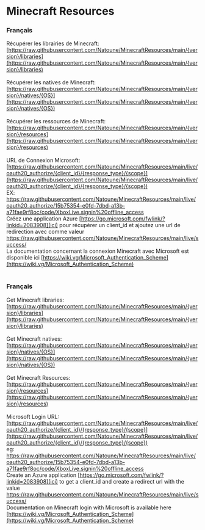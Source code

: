# Minecraft Resources<br>
### Français<br>
Récupérer les librairies de Minecraft:<br>
[https://raw.githubusercontent.com/Natoune/MinecraftResources/main/{version}/libraries](https://raw.githubusercontent.com/Natoune/MinecraftResources/main/{version}/libraries)<br>
<br>
Récupérer les natives de Minecraft:<br>
[https://raw.githubusercontent.com/Natoune/MinecraftResources/main/{version}/natives/{OS}](https://raw.githubusercontent.com/Natoune/MinecraftResources/main/{version}/natives/{OS})<br>
<br>
Récupérer les ressources de Minecraft:<br>
[https://raw.githubusercontent.com/Natoune/MinecraftResources/main/{version}/resources](https://raw.githubusercontent.com/Natoune/MinecraftResources/main/{version}/resources)<br>
<br>
URL de Connexion Microsoft:<br>
[https://raw.githubusercontent.com/Natoune/MinecraftResources/main/live/oauth20_authorize/{client_id}/{response_type}/{scope}](https://raw.githubusercontent.com/Natoune/MinecraftResources/main/live/oauth20_authorize/{client_id}/{response_type}/{scope})<br>
EX: https://raw.githubusercontent.com/Natoune/MinecraftResources/main/live/oauth20_authorize/15b75354-e0fd-7dbd-a13b-a71fae9rf8oc/code/XboxLive.signin%20offline_access<br>
Créez une application Azure [https://go.microsoft.com/fwlink/?linkid=2083908](ici) pour récupérer un client_id et ajoutez une url de redirection avec comme valeur https://raw.githubusercontent.com/Natoune/MinecraftResources/main/live/success/<br>
La documentation concernant la connexion Minecraft avec Microsoft est disponible ici [https://wiki.vg/Microsoft_Authentication_Scheme](https://wiki.vg/Microsoft_Authentication_Scheme)<br>
<br>
### Français<br>
Get Minecraft libraries:<br>
[https://raw.githubusercontent.com/Natoune/MinecraftResources/main/{version}/libraries](https://raw.githubusercontent.com/Natoune/MinecraftResources/main/{version}/libraries)<br>
<br>
Get Minecraft natives:<br>
[https://raw.githubusercontent.com/Natoune/MinecraftResources/main/{version}/natives/{OS}](https://raw.githubusercontent.com/Natoune/MinecraftResources/main/{version}/natives/{OS})<br>
<br>
Get Minecraft Resources:<br>
[https://raw.githubusercontent.com/Natoune/MinecraftResources/main/{version}/resources](https://raw.githubusercontent.com/Natoune/MinecraftResources/main/{version}/resources)<br>
<br>
Microsoft Login URL:<br>
[https://raw.githubusercontent.com/Natoune/MinecraftResources/main/live/oauth20_authorize/{client_id}/{response_type}/{scope}](https://raw.githubusercontent.com/Natoune/MinecraftResources/main/live/oauth20_authorize/{client_id}/{response_type}/{scope})<br>
eg: https://raw.githubusercontent.com/Natoune/MinecraftResources/main/live/oauth20_authorize/15b75354-e0fd-7dbd-a13b-a71fae9rf8oc/code/XboxLive.signin%20offline_access<br>
Create an Azure application [https://go.microsoft.com/fwlink/?linkid=2083908](ici) to get a client_id and create a redirect url with the value https://raw.githubusercontent.com/Natoune/MinecraftResources/main/live/success/<br>
Documentation on Minecraft login with Microsoft is available here [https://wiki.vg/Microsoft_Authentication_Scheme](https://wiki.vg/Microsoft_Authentication_Scheme)<br>